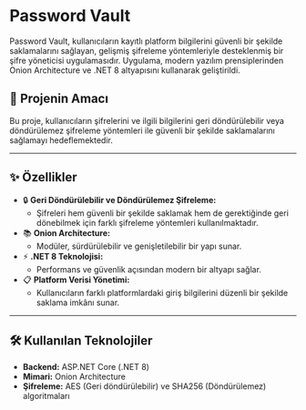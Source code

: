 # **Password Vault**

Password Vault, kullanıcıların kayıtlı platform bilgilerini güvenli bir şekilde saklamalarını sağlayan, gelişmiş şifreleme yöntemleriyle desteklenmiş bir şifre yöneticisi uygulamasıdır. Uygulama, modern yazılım prensiplerinden Onion Architecture ve .NET 8 altyapısını kullanarak geliştirildi.

## 🚀 **Projenin Amacı**

Bu proje, kullanıcıların şifrelerini ve ilgili bilgilerini geri döndürülebilir veya döndürülemez şifreleme yöntemleri ile güvenli bir şekilde saklamalarını sağlamayı hedeflemektedir.

---

## ✨ **Özellikler**

- 🔒 **Geri Döndürülebilir ve Döndürülemez Şifreleme:**
  - Şifreleri hem güvenli bir şekilde saklamak hem de gerektiğinde geri dönebilmek için farklı şifreleme yöntemleri kullanılmaktadır.
- 📚 **Onion Architecture:**
  - Modüler, sürdürülebilir ve genişletilebilir bir yapı sunar.
- ⚡ **.NET 8 Teknolojisi:**
  - Performans ve güvenlik açısından modern bir altyapı sağlar.
- 📋 **Platform Verisi Yönetimi:**
  - Kullanıcıların farklı platformlardaki giriş bilgilerini düzenli bir şekilde saklama imkânı sunar.

---

## 🛠 **Kullanılan Teknolojiler**

- **Backend:** ASP.NET Core (.NET 8)
- **Mimari:** Onion Architecture
- **Şifreleme:** AES (Geri döndürülebilir) ve SHA256 (Döndürülemez) algoritmaları
